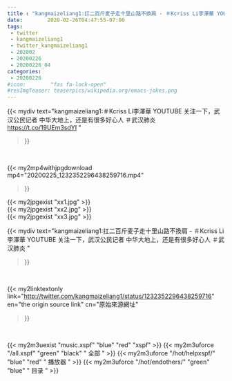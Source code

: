 ```yaml
---
title : "kangmaizeliang1:扛二百斤麦子走十里山路不換肩 - ＃Kcriss Li李澤華 YOUTUBE 关注一下，武汉公民记者 中华大地上，还是有很多好心人  ＃武汉肺炎 "
date:        2020-02-26T04:47:55-07:00
tags:
 - twitter
 - kangmaizeliang1
 - twitter_kangmaizeliang1
 - 202002
 - 20200226
 - 20200226_04
categories:
 - 20200226
#icon:        "fas fa-lock-open"
#resImgTeaser: teaserpics/wikipedia.org/emacs-jokes.png
---
```


{{< mydiv text="kangmaizeliang1:＃Kcriss Li李澤華 YOUTUBE 关注一下，武汉公民记者 中华大地上，还是有很多好心人  ＃武汉肺炎 https://t.co/19UEm3sdYI "
>}}
<br>


{{< my2mp4withjpgdownload mp4="20200225_1232352296438259716.mp4"
>}}

{{< my2jpgexist "xx1.jpg" >}}<br>
{{< my2jpgexist "xx2.jpg" >}}<br>
{{< my2jpgexist "xx3.jpg" >}}<br>



{{< mydiv text="kangmaizeliang1:扛二百斤麦子走十里山路不換肩 - ＃Kcriss Li李澤華 YOUTUBE 关注一下，武汉公民记者 中华大地上，还是有很多好心人  ＃武汉肺炎 "
>}}
<br>

{{< my2linktextonly link="http://twitter.com/kangmaizeliang1/status/1232352296438259716"
en="the origin source link" cn="原始來源網址"
>}}


<br>

{{< my2m3uexist "music.xspf"        "blue"   "red"    "xspf" >}} {{< my2m3uforce "/all.xspf"         "green"  "black"  " 全部 " >}} {{< my2m3uforce "/hot/helpxspf/"    "blue"   "red"    " 播放器 " >}} {{< my2m3uforce "/hot/endothers/"   "green"  "blue"   " 目录 " >}} 
